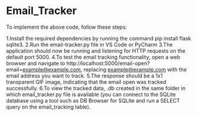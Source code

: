 # Email_Tracker
To implement the above code, follow these steps:





1.Install the required dependencies by running the command pip install flask sqlite3.
2.Run the email-tracker.py file in VS Code or PyCharm
3.The application should now be running and listening for HTTP requests on the default port 5000.
4.To test the email tracking functionality, open a web browser and navigate to http://localhost:5000/email-open?email=example@example.com, replacing example@example.com with the email address you want to track.
5.The response should be a 1x1 transparent GIF image, indicating that the email open was tracked successfully.
6.To view the tracked data, .db created in the same folder in which email_tracker.py file is available (you can connect to the SQLite database using a tool such as DB Browser for SQLite and run a SELECT query on the email_tracking table).
